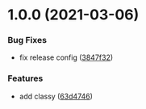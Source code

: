 # 1.0.0 (2021-03-06)


### Bug Fixes

* fix release config ([3847f32](https://github.com/cheesebit/classy/commit/3847f326ddd40c0111fc649107097b4aaabd8f50))


### Features

* add classy ([63d4746](https://github.com/cheesebit/classy/commit/63d4746f69b7cfbb90495d2d5d0af55af545c0ed))
